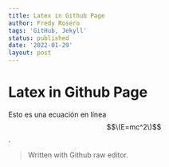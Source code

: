 ```yaml
---
title: Latex in Github Page
author: Fredy Rosero
tags: 'GitHub, Jekyll'
status: published
date: '2022-01-29'
layout: post
---
```


# Latex in Github Page
Esto es una ecuación en línea $$\(E=mc^2\)$$.


> Written with Github raw editor.
